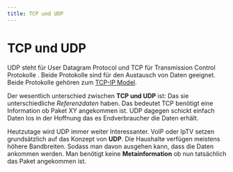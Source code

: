 ```yaml
---
title: TCP und UDP
---
```


# TCP und UDP

UDP steht für User Datagram Protocol und TCP für Transmission Control
Protokolle . Beide Protokolle sind für den Austausch von Daten geeignet.
Beide Protokolle gehören zum [TCP-IP Model](/TCP-IP_Model).

Der wesentlich unterschied zwischen **TCP und UDP** ist: Das sie
unterschiedliche *Referenzdaten* haben. Das bedeutet TCP benötigt eine
Information ob Paket XY angekommen ist. UDP dagegen schickt einfach
Daten los in der Hoffnung das es Endverbraucher die Daten erhält.

Heutzutage wird UDP immer weiter Interessanter. VoIP oder IpTV setzen
grundsätzlich auf das Konzept von **UDP**. Die Haushalte verfügen
meistens höhere Bandbreiten. Sodass man davon ausgehen kann, dass die
Daten ankommen werden. Man benötigt keine **Metainformation** ob nun
tatsächlich das Paket angekommen ist.
